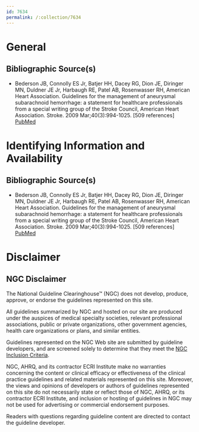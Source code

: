 ```yaml
---
id: 7634
permalink: /:collection/7634
---
```


# General

## Bibliographic Source(s)

- Bederson JB, Connolly ES Jr, Batjer HH, Dacey RG, Dion JE, Diringer MN, Duldner JE Jr, Harbaugh RE, Patel AB, Rosenwasser RH, American Heart Association. Guidelines for the management of aneurysmal subarachnoid hemorrhage: a statement for healthcare professionals from a special writing group of the Stroke Council, American Heart Association. Stroke. 2009 Mar;40(3):994-1025. [509 references] [ PubMed ](http://www.ncbi.nlm.nih.gov/entrez/query.fcgi?cmd=Retrieve&db=pubmed&dopt=Abstract&list_uids=19164800)

# Identifying Information and Availability

## Bibliographic Source(s)

- Bederson JB, Connolly ES Jr, Batjer HH, Dacey RG, Dion JE, Diringer MN, Duldner JE Jr, Harbaugh RE, Patel AB, Rosenwasser RH, American Heart Association. Guidelines for the management of aneurysmal subarachnoid hemorrhage: a statement for healthcare professionals from a special writing group of the Stroke Council, American Heart Association. Stroke. 2009 Mar;40(3):994-1025. [509 references] [ PubMed ](http://www.ncbi.nlm.nih.gov/entrez/query.fcgi?cmd=Retrieve&db=pubmed&dopt=Abstract&list_uids=19164800)

# Disclaimer

## NGC Disclaimer

The National Guideline Clearinghouse™ (NGC) does not develop, produce, approve, or endorse the guidelines represented on this site.

All guidelines summarized by NGC and hosted on our site are produced under the auspices of medical specialty societies, relevant professional associations, public or private organizations, other government agencies, health care organizations or plans, and similar entities.

Guidelines represented on the NGC Web site are submitted by guideline developers, and are screened solely to determine that they meet the [NGC Inclusion Criteria](/help-and-about/summaries/inclusion-criteria).

NGC, AHRQ, and its contractor ECRI Institute make no warranties concerning the content or clinical efficacy or effectiveness of the clinical practice guidelines and related materials represented on this site. Moreover, the views and opinions of developers or authors of guidelines represented on this site do not necessarily state or reflect those of NGC, AHRQ, or its contractor ECRI Institute, and inclusion or hosting of guidelines in NGC may not be used for advertising or commercial endorsement purposes.

Readers with questions regarding guideline content are directed to contact the guideline developer.

